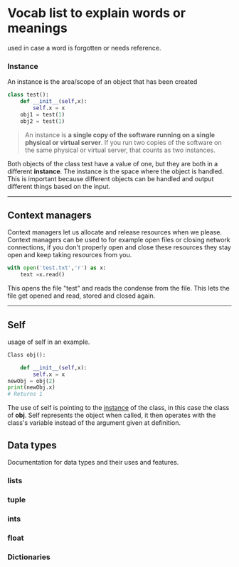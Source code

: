 # Vocab list to explain words or meanings
used in case a word is forgotten or needs reference.


### Instance
An instance is the area/scope of an object that has been created
```python
class test():
	def __init__(self,x):
		self.x = x
	obj1 = test(1)
	obj2 = test(1)
```
>An instance is **a single copy of the software running on a single physical or virtual server**. If you run two copies of the software on the same physical or virtual server, that counts as two instances.

Both objects of the class test have a value of one, but they are both in a different **instance**. The instance is the space where the object is handled. This is important because different objects can be handled and output different things based on the input. 
***
## Context managers  
Context managers let us allocate and release resources when we please. Context managers can be used to for example open files or closing network connections, if you don't properly open and close these resources they stay open and keep taking resources from you.
```python
with open('test.txt','r') as x:
	text =x.read()
```
This opens the file "test" and reads the condense from the file. This lets the file get opened and read, stored and closed again. 
***
## Self
usage of self in an example.
```python
Class obj():

	def __init__(self,x):
		self.x = x
newObj = obj(2)
print(newObj.x)
# Returns 1
```
The use of self is pointing to the [instance](concepts.md###Instance) of the class, in this case the class of **obj**. Self represents the object when called, it then operates with the class's variable instead of the argument given at definition.

## Data types
Documentation for data types and their uses and features.

### lists 

### tuple

### ints 

### float 

### Dictionaries 





